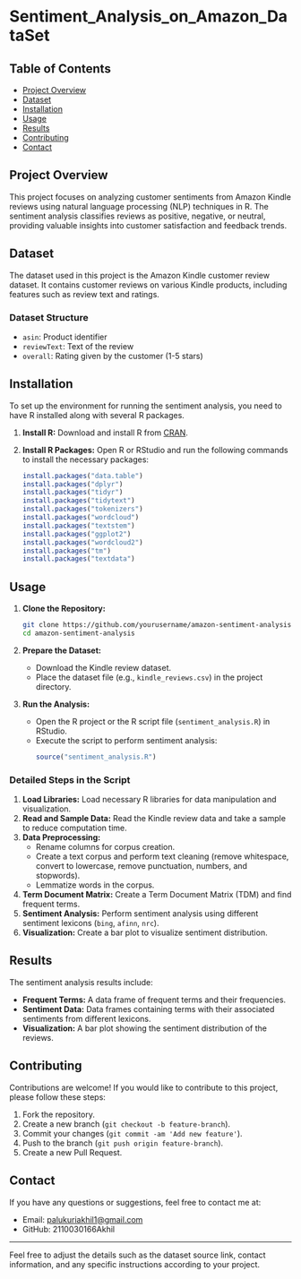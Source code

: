 # Sentiment_Analysis_on_Amazon_DataSet


## Table of Contents
- [Project Overview](#project-overview)
- [Dataset](#dataset)
- [Installation](#installation)
- [Usage](#usage)
- [Results](#results)
- [Contributing](#contributing)
- [Contact](#contact)

## Project Overview
This project focuses on analyzing customer sentiments from Amazon Kindle reviews using natural language processing (NLP) techniques in R. The sentiment analysis classifies reviews as positive, negative, or neutral, providing valuable insights into customer satisfaction and feedback trends.

## Dataset
The dataset used in this project is the Amazon Kindle customer review dataset. It contains customer reviews on various Kindle products, including features such as review text and ratings.

### Dataset Structure
- `asin`: Product identifier
- `reviewText`: Text of the review
- `overall`: Rating given by the customer (1-5 stars)

## Installation
To set up the environment for running the sentiment analysis, you need to have R installed along with several R packages.

1. **Install R:** Download and install R from [CRAN](https://cran.r-project.org/).

2. **Install R Packages:** Open R or RStudio and run the following commands to install the necessary packages:
    ```R
    install.packages("data.table")
    install.packages("dplyr")
    install.packages("tidyr")
    install.packages("tidytext")
    install.packages("tokenizers")
    install.packages("wordcloud")
    install.packages("textstem")
    install.packages("ggplot2")
    install.packages("wordcloud2")
    install.packages("tm")
    install.packages("textdata")
    ```

## Usage
1. **Clone the Repository:**
   ```bash
   git clone https://github.com/yourusername/amazon-sentiment-analysis.git
   cd amazon-sentiment-analysis
   ```

2. **Prepare the Dataset:**
   - Download the Kindle review dataset.
   - Place the dataset file (e.g., `kindle_reviews.csv`) in the project directory.

3. **Run the Analysis:**
   - Open the R project or the R script file (`sentiment_analysis.R`) in RStudio.
   - Execute the script to perform sentiment analysis:
     ```R
     source("sentiment_analysis.R")
     ```

### Detailed Steps in the Script
1. **Load Libraries:** Load necessary R libraries for data manipulation and visualization.
2. **Read and Sample Data:** Read the Kindle review data and take a sample to reduce computation time.
3. **Data Preprocessing:**
   - Rename columns for corpus creation.
   - Create a text corpus and perform text cleaning (remove whitespace, convert to lowercase, remove punctuation, numbers, and stopwords).
   - Lemmatize words in the corpus.
4. **Term Document Matrix:** Create a Term Document Matrix (TDM) and find frequent terms.
5. **Sentiment Analysis:** Perform sentiment analysis using different sentiment lexicons (`bing`, `afinn`, `nrc`).
6. **Visualization:** Create a bar plot to visualize sentiment distribution.

## Results
The sentiment analysis results include:
- **Frequent Terms:** A data frame of frequent terms and their frequencies.
- **Sentiment Data:** Data frames containing terms with their associated sentiments from different lexicons.
- **Visualization:** A bar plot showing the sentiment distribution of the reviews.

## Contributing
Contributions are welcome! If you would like to contribute to this project, please follow these steps:
1. Fork the repository.
2. Create a new branch (`git checkout -b feature-branch`).
3. Commit your changes (`git commit -am 'Add new feature'`).
4. Push to the branch (`git push origin feature-branch`).
5. Create a new Pull Request.


## Contact
If you have any questions or suggestions, feel free to contact me at:
- Email: palukuriakhil1@gmail.com
- GitHub: 2110030166Akhil

---

Feel free to adjust the details such as the dataset source link, contact information, and any specific instructions according to your project.
